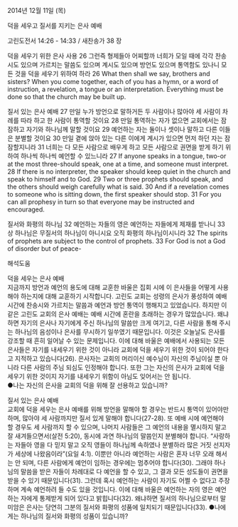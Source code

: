 2014년 12월 11일 (목)

덕을 세우고 질서를 지키는 은사 예배



고린도전서 14:26 - 14:33 / 새찬송가 38 장


덕을 세우기 위한 은사 사용
26 그런즉 형제들아 어찌할까 너희가 모일 때에 각각 찬송시도 있으며 가르치는 말씀도 있으며 계시도 있으며 방언도 있으며 통역함도 있나니 모든 것을 덕을 세우기 위하여 하라 
26 What then shall we say, brothers and sisters? When you come together, each of you has a hymn, or a word of instruction, a revelation, a tongue or an interpretation. Everything must be done so that the church may be built up. 

질서 있는 은사 예배
27 만일 누가 방언으로 말하거든 두 사람이나 많아야 세 사람이 차례를 따라 하고 한 사람이 통역할 것이요 28 만일 통역하는 자가 없으면 교회에서는 잠잠하고 자기와 하나님께 말할 것이요 29 예언하는 자는 둘이나 셋이나 말하고 다른 이들은 분별할 것이요 30 만일 곁에 앉아 있는 다른 이에게 계시가 있으면 먼저 하던 자는 잠잠할지니라 31 너희는 다 모든 사람으로 배우게 하고 모든 사람으로 권면을 받게 하기 위하여 하나씩 하나씩 예언할 수 있느니라
27 If anyone speaks in a tongue, two-or at the most three-should speak, one at a time, and someone must interpret. 28 If there is no interpreter, the speaker should keep quiet in the church and speak to himself and to God. 29 Two or three prophets should speak, and the others should weigh carefully what is said. 30 And if a revelation comes to someone who is sitting down, the first speaker should stop. 31 For you can all prophesy in turn so that everyone may be instructed and encouraged. 

질서와 화평의 하나님
32 예언하는 자들의 영은 예언하는 자들에게 제재를 받나니 33 상 하나님은 무질서의 하나님이 아니시요 오직 화평의 하나님이시니라
32 The spirits of prophets are subject to the control of prophets. 33 For God is not a God of disorder but of peace-

해석도움





덕을 세우는 은사 예배  
지금까지 방언과 예언의 용도에 대해 교훈한 바울은 집회 시에 이 은사들을 어떻게 사용해야 하는지에 대해 교훈하기 시작합니다. 고린도 교회는 성령의 은사가 풍성하여 예배 시간에 찬송시와 가르치는 말씀과 예언과 방언 통역이 행해지고 있었습니다. 하지만 이 같은 고린도 교회의 은사 예배는 예배 시간에 혼란을 초래하는 경우가 많았습니다. 왜냐하면 자기의 은사나 자기에게 주신 하나님의 말씀만 크게 여기고, 다른 사람을 통해 주시는 하나님의 음성이나 은사를 무시하기 일쑤였기 때문입니다. 이것은 오늘날도 은사를 강조할 때 흔히 일어날 수 있는 문제입니다. 이에 대해 바울은 예배에서 사용되는 모든 은사들은 자기를 내세우기 위한 것이 아니라 교회에 덕을 세우기 위한 것이 되어야 한다고 지적하고 있습니다(26). 은사자는 교회의 머리이신 예수님이 자신의 주님이실 뿐 아니라 다른 사람의 주님 되심도 인정해야 합니다. 또한 그는 자신의 은사가 교회에 덕을 세우기 위한 것이지 자기를 내세우기 위함이 아님도 잊어서는 안 됩니다.       
●나는 자신의 은사을 교회의 덕을 위해 잘 선용하고 있습니까?

질서 있는 은사 예배  
교회에 덕을 세우는 은사 예배를 위해 방언을 말해야 할 경우는 반드시 통역이 있어야만 하며, 많아야 세 사람까지만 질서 있게 말해야 합니다(27-28). 또 예배 시에 예언해야 할 경우도 세 사람까지 할 수 있으며, 나머지 사람들은 그 예언의 내용을 멸시하지 말고 잘 새겨들으면서(살전 5:20), 동시에 과연 하나님의 말씀인지 분별해야 합니다. “사랑하는 자들아 영을 다 믿지 말고 오직 영들이 하나님께 속하였나 분별하라 많은 거짓 선지자가 세상에 나왔음이라”(요일 4:1). 이뿐만 아니라 예언하는 사람은 혼자 너무 오래 해서는 안 되며, 다른 사람에게 예언이 임하는 경우에는 멈추어야 합니다(30). 그래야 하나님의 말씀을 받은 자들이 차례대로 다 예언을 할 수 있고, 그 결과 모든 성도들이 권면을 받을 수 있기 때문입니다(31). 그런데 혹시 예언하는 사람이 자기도 어쩔 수 없다고 주장하며 계속 예언하려 들 수도 있을 것입니다. 이에 대해 바울은 예언하는 자의 영은 예언하는 자에게 통제받게 되어 있다고 밝힙니다(32). 왜냐하면 질서의 하나님으로부터 말미암은 은사는 당연히 그분의 질서와 화평의 성품에 일치되기 때문입니다(33).
●나에게는 하나님의 질서와 화평의 성품이 있습니까?